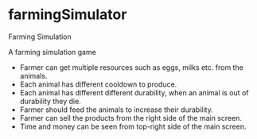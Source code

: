 # farmingSimulator
Farming Simulation


A farming simulation game
- Farmer can get multiple resources such as eggs, milks etc. from the animals. 
- Each animal has different cooldown to produce.
- Each animal has different different durability, when an animal is out of durability they die.
- Farmer should feed the animals to increase their durability.
- Farmer can sell the products from the right side of the main screen.
- Time and money can be seen from top-right side of the main screen.

